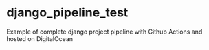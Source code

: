 # django_pipeline_test

Example of complete django project pipeline with Github Actions 
and hosted on DigitalOcean